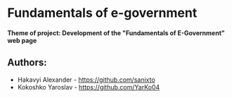 # Fundamentals of e-government
#### Theme of project: Development of the "Fundamentals of E-Government" web page 

## Authors:

* Hakavyi Alexander - https://github.com/sanixto
* Kokoshko Yaroslav - https://github.com/YarKo04

